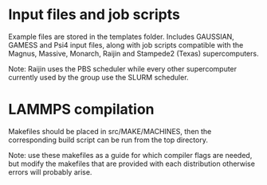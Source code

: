 # Input files and job scripts

Example files are stored in the templates folder. Includes GAUSSIAN, GAMESS and
Psi4 input files, along with job scripts compatible with the Magnus, Massive,
Monarch, Raijin and Stampede2 (Texas) supercomputers.

Note: Raijin uses the PBS scheduler while every other supercomputer currently
used by the group use the SLURM scheduler.

# LAMMPS compilation

Makefiles should be placed in src/MAKE/MACHINES, then the corresponding build script can be
run from the top directory.

Note: use these makefiles as a guide for which compiler flags are needed, but modify the makefiles
that are provided with each distribution otherwise errors will probably arise.
